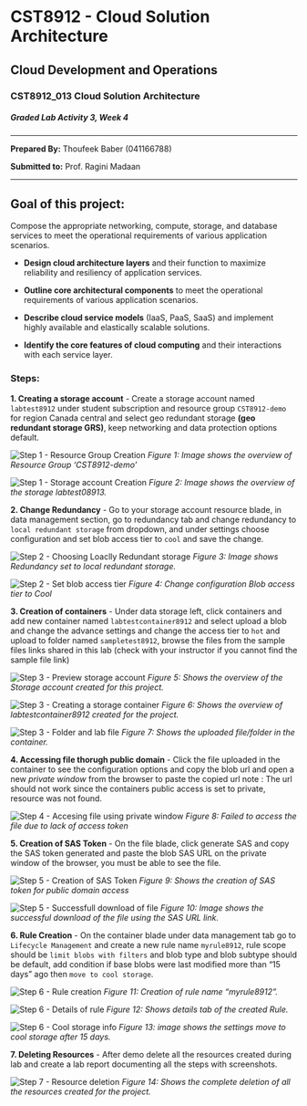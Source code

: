 # CST8912 - Cloud Solution Architecture

## Cloud Development and Operations

### CST8912_013 Cloud Solution Architecture 

##### Graded Lab Activity 3, Week 4


---

**Prepared By:**
Thoufeek Baber (041166788)

**Submitted to:**
Prof. Ragini Madaan

---

## Goal of this project:

Compose the appropriate networking, compute, storage, and database services to meet the operational requirements of various application scenarios. 

- **Design cloud architecture layers** and their function to maximize reliability and resiliency of application services.
  
- **Outline core architectural components** to meet the operational requirements of various application scenarios.
  
- **Describe cloud service models** (IaaS, PaaS, SaaS) and implement highly available and elastically scalable solutions.
  
- **Identify the core features of cloud computing** and their interactions with each service layer.


### Steps:

**1. Creating a storage account** - Create a storage account named `labtest8912` under student subscription and resource group `CST8912-demo` for region Canada central and select geo redundant storage **(geo redundant storage GRS)**, keep networking and data protection options default.


 ![Step 1 - Resource Group Creation](./images/1.png "Resource Creation")
  *Figure 1: Image shows the overview of Resource Group ‘CST8912-demo’*

 ![Step 1 - Storage account Creation](./images/2.png "Storage account Creation")
 *Figure 2: Image shows the overview of the storage labtest08913.*

**2. Change Redundancy** - Go to your storage account resource blade, in data management section, go to redundancy tab and change redundancy to `local redundant storage` from dropdown, and under settings choose configuration and set blob access tier to `cool` and save the change.

![Step 2 - Choosing Loaclly Redundant storage](./images/3.png "Redundant storage")
*Figure 3: Image shows Redundancy set to local redundant storage.*

![Step 2 - Set blob access tier](./images/4.png "Blob Access to cool")
*Figure 4: Change configuration Blob access tier to Cool*

**3. Creation of containers** - Under data storage left, click containers and add new container named `labtestcontainer8912` and select upload a blob and change the advance settings and change the access tier to `hot` and upload to folder named `sampletest8912`, browse the files from the sample files links shared in this lab (check with your instructor if you cannot find the sample file link)

![Step 3 - Preview storage account](./images/7.png "storage account")
*Figure 5: Shows the overview of the Storage account created for this project.*


![Step 3 - Creating a storage container](./images/5.png "preview storage container")
*Figure 6: Shows the overview of labtestcontainer8912 created for the project.*

![Step 3 - Folder and lab file](./images/6.png "uploaded file and folder inside container")
*Figure 7: Shows the uploaded file/folder in the container.*


**4. Accessing file thorugh public domain** - Click the file uploaded in the container to see the configuration options and copy the blob url and open a new *private window* from the browser to paste the copied url 
note : The url should not work since the containers public access is set to private, resource was not found.  

![Step 4 - Accesing file using private window](./images/8.png "failed access due to lack of authorization")
*Figure 8: Failed to access the file due to lack of access token*

**5. Creation of SAS Token** - On the file blade, click generate SAS and copy the SAS token generated and paste the blob SAS URL on the private window of the browser, you must be able to see the file.


![Step 5 - Creation of SAS Token](./images/9.png "SAS Token")
*Figure 9: Shows the creation of SAS token for public domain access*

![Step 5 - Successfull download of file](./images/10.png "file download")
*Figure 10: Image shows the successful download of the file using the SAS URL link.*


**6. Rule Creation** - On the container blade under data management tab go to `Lifecycle Management` and create a new rule name `myrule8912`, rule scope should be `limit blobs with filters` and blob type and blob subtype should be default, add condition if base blobs were last modified more than “15 days” ago then `move to cool storage`.


![Step 6 - Rule creation](./images/11.png "created rule")
*Figure 11: Creation of rule name “myrule8912”.*

![Step 6 - Details of rule](./images/12.png "Rule details")
*Figure 12: Shows details tab of the created Rule.*

![Step 6 - Cool storage info](./images/14.png "Cool storage")
*Figure 13: image shows the settings move to cool storage after 15 days.*

**7. Deleting Resources** - After demo delete all the resources created during lab and create a lab report documenting all the steps with screenshots.

![Step 7 - Resource deletion](./images/15.png "Deleting Resources")
*Figure 14: Shows the complete deletion of all the resources created for the project.*